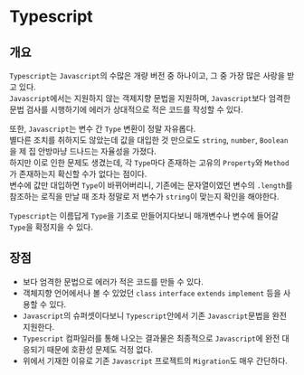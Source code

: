 # Typescript
## 개요
```Typescript```는 ```Javascript```의 수많은 개량 버전 중 하나이고, 그 중 가장 많은 사랑을 받고 있다.  
```Javascript```에서는 지원하지 않는 객제지향 문법을 지원하며, ```Javascript```보다 엄격한 문법 검사를 시행하기에 에러가 상대적으로 적은 코드를 작성할 수 있다.

또한, ```Javascript```는 변수 간 ```Type``` 변환이 정말 자유롭다.  
별다른 조치를 취하지도 않았는데 값을 대입한 것 만으로도 ```string```, ```number```, ```Boolean```을 제 집 안방마냥 드나드는 자율성을 가졌다.  
하지만 이로 인한 문제도 생겼는데, 각 ```Type```마다 존재하는 고유의 ```Property```와 ```Method```가 존재하는지 확신할 수가 없다는 점이다.  
변수에 값만 대입하면 ```Type```이 바뀌어버리니, 기존에는 문자열이였던 변수의 ```.length```를 참조하는 로직을 만날 때 조차 정말로 저 변수가 ```string```이 맞는지 확인을 해야한다.

```Typescript```는 이름답게 ```Type```을 기초로 만들어지다보니 매개변수나 변수에 들어갈 ```Type```을 확정지을 수 있다.
## 장점
- 보다 엄격한 문법으로 에러가 적은 코드를 만들 수 있다.
- 객체지향 언어에서나 볼 수 있었던 ```class``` ```interface``` ```extends``` ```implement``` 등을 사용할 수 있다.
- ```Javascript```의 슈퍼셋이다보니 ```Typescript```안에서 기존 ```Javascript```문법을 완전 지원한다.
- ```Typescript``` 컴파일러를 통해 나오는 결과물은 최종적으로 ```Javascript```에 완전 대응되기 때문에 호환성 문제도 걱정 없다.
- 위에서 기재한 이유로 기존 ```Javascript``` 프로젝트의 ```Migration```도 매우 간단하다.
